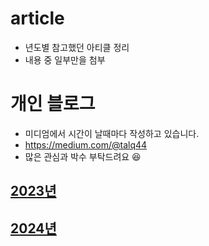 # article
- 년도별 참고했던 아티클 정리
- 내용 중 일부만을 첨부

# 개인 블로그
- 미디엄에서 시간이 날때마다 작성하고 있습니다.
- https://medium.com/@talq44
- 많은 관심과 박수 부탁드려요 😆

## [2023년](2023.md)


## [2024년](2024.md)

